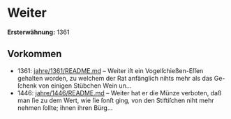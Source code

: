 # Weiter

**Ersterwähnung:** 1361

## Vorkommen
- 1361: [jahre/1361/README.md](../jahre/1361/README.md) – Weiter iſt ein Vogelſchießen-Eſſen gehalten worden,
zu welchem der Rat anfänglich nihts mehr als das Ge-
ſchenk von einigen Stübchen Wein un...
- 1446: [jahre/1446/README.md](../jahre/1446/README.md) – Weiter hat er die Münze verboten, daß man ſie zu dem
Wert, wie ſie ſonſt ging, von den Stiftiſchen niht mehr
nehmen ſollte; ihnen ihren Bürg...
